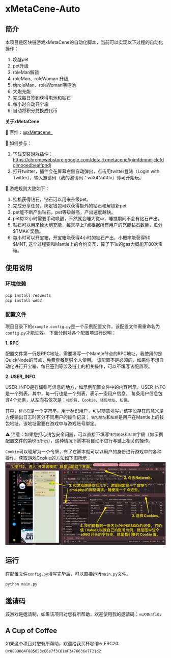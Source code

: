 # xMetaCene-Auto

## 简介
本项目是区块链游戏xMetaCene的自动化脚本，当前可以实现以下过程的自动化操作：
1. 唤醒pet
2. pet升级
3. roleMan解锁
4. roleMan、roleWoman 升级
5. 给roleMan、roleWoman喂电池
6. 大炮充能
7. 完成每日签到获得电池和钻石
8. 每小时自动开宝箱
9. 自动将积分兑换成代币

**关于xMetaCene**

💎 官推：[@xMetacene_](https://x.com/xMetacene_)

💎 如何参与：
1. 下载安装游戏插件：https://chromewebstore.google.com/detail/xmetacene/igimfdmnnijclcfdgimooedbealfpndj
2. 打开twitter，插件会在屏幕右侧自动弹出，点击用twitter登陆（Login with Twitter），输入邀请码（我的邀请码：vuX4Nafi0v）即可开始玩。

💎 游戏规则大致如下：
1. 挂机获得钻石，钻石可以用来升级pet。
2. 完成分享任务，绑定钱包可以获得额外的钻石和解锁新pet
3. pet能不断产出钻石，pet等级越高，产出速度越快。
4. pet每12小时需要手动唤醒，不然就会睡大觉💤，睡觉期间不会有钻石产出。
5. 钻石可以用来给大炮充能，每天早上7点根据所有用户的充能钻石数量，瓜分 $TMAK 奖励。
6. 每小时可以开宝箱，开宝箱能获得4小时的钻石产出，小概率能获得50 $MNT, 这个过程要和Mantle上的合约交互，算了下1u的gas大概能开80次宝箱。


## 使用说明

### 环境依赖
```shell
pip install requests
pip install web3
```

### 配置文件
项目目录下的`example.config.py`是一个示例配置文件，该配置文件需重命名为`config.py`才能生效。
下面分别对各个配置项进行说明：

**1. RPC**

配置文件第一行是RPC地址，需要填写一个Mantle节点的RPC地址，我使用的是QuickNode的节点，免费套餐足够个人使用。
该配置不是必须的，如果你不想自动化进行开宝箱、每日签到等涉及链上的相关操作，可以不填写该配置项。

**2. USER_INFO**

USER_INFO是存储账号信息的地方，如示例配置文件中的内容所示，USER_INFO是一个列表，其中，每一行也是一个列表，表示一条用户信息。
每条用户信息包含4个元素，从左向右依次是：`标识符`、`Cookie`、`钱包地址`、`私钥`。

其中，`标识符`是一个字符串，用于标识用户，可以随意填写，该字段存在的意义是方便输出日志时区分不同用户的操作记录；
`钱包地址`和`私钥`是用户在Mantle上的钱包地址，该地址需要在游戏中与游戏账号绑定。

⚠️ 注意：如果您担心钱包安全问题，可以直接不填写`钱包地址`和`私钥`字段（如示例配置文件的第6行所示），这种情况下脚本将自动不进行与链上相关的操作。

`Cookie`可以理解为一个令牌，有了它脚本就可以以用户的身份进行游戏中的各种操作。获取游戏Cookie的方法如下图所示：
![img.png](img.png)

## 运行

在配置文件`config.py`填写完毕后，可以直接运行`main.py`文件。
```shell
python main.py
```

## 邀请码
该游戏是邀请制，如果该项目对您有所帮助，欢迎使用我的邀请码：`vuX4Nafi0v`

## A Cup of Coffee
如果这个项目对您有所帮助，欢迎给我买杯咖啡☕️
ERC20: `0x8888884F885823cE6e7f3C61eF3476636e7F21d2`